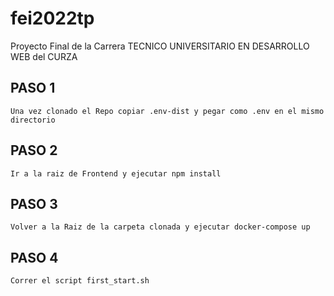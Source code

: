 # fei2022tp
Proyecto Final de la Carrera  TECNICO UNIVERSITARIO EN DESARROLLO WEB del CURZA

## PASO 1
```
Una vez clonado el Repo copiar .env-dist y pegar como .env en el mismo directorio
```

## PASO 2
```
Ir a la raiz de Frontend y ejecutar npm install
```

## PASO 3
```
Volver a la Raiz de la carpeta clonada y ejecutar docker-compose up 
```

## PASO 4
```
Correr el script first_start.sh  
```


